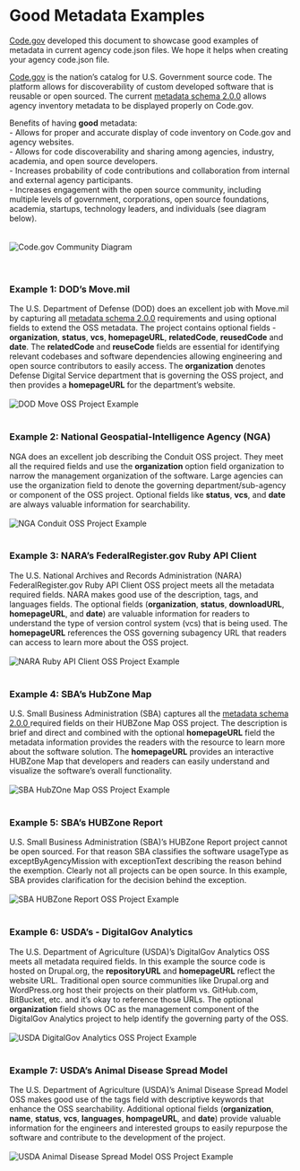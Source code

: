 # Good Metadata Examples    
[Code.gov](https://www.code.gov) developed this document to showcase good examples of metadata in current agency code.json files.  We hope it helps when creating your agency code.json file.  

[Code.gov](https://www.code.gov) is the nation’s catalog for U.S. Government source code.  The platform allows for discoverability of custom developed software that is reusable or open sourced.  The current [metadata schema 2.0.0](https://www.code.gov/#/policy-guide/docs/compliance/inventory-code) allows agency inventory metadata to be displayed properly on Code.gov.

Benefits of having **good** metadata:   
	- Allows for proper and accurate display of code inventory on Code.gov and agency websites.  
	- Allows for code discoverability and sharing among agencies, industry, academia, and open source developers.  
	- Increases probability of code contributions and collaboration from internal and external agency participants.  
	- Increases engagement with the open source community, including multiple levels of government, corporations, open source foundations, academia, startups, technology leaders, and individuals (see diagram below).  
<br/>  
![Code.gov Community Diagram](images/community.png)
<br/><br/><br/>    
### Example 1: DOD’s Move.mil         
The U.S. Department of Defense (DOD) does an excellent job with Move.mil by capturing all [metadata schema 2.0.0](https://www.code.gov/#/policy-guide/docs/compliance/inventory-code) requirements and using optional fields to extend the OSS metadata. The project contains optional fields - **organization**, **status**, **vcs**, **homepageURL**, **relatedCode**, **reusedCode** and **date**.  The **relatedCode** and **reuseCode** fields are essential for identifying relevant codebases and software dependencies allowing engineering and open source contributors to easily access. The **organization** denotes Defense Digital Service department that is governing the OSS project, and then provides a **homepageURL** for the department’s website.
<br/>   
![DOD Move OSS Project Example](images/dod_move.png)
<br/><br/>
### Example 2: National Geospatial-Intelligence Agency (NGA)   
NGA does an excellent job describing the Conduit OSS project. They meet all the required fields and use the **organization** option field organization to narrow the management organization of the software.  Large agencies can use the organization field to denote the governing department/sub-agency or component of the OSS project. Optional fields like **status**, **vcs**, and **date** are always valuable information for searchability. 
<br/><br/>
![NGA Conduit OSS Project Example](images/nga_conduit.png)
<br/><br/>  
### Example 3: NARA’s FederalRegister.gov Ruby API Client   
The U.S. National Archives and Records Administration (NARA) FederalRegister.gov Ruby API Client OSS project meets all the metadata required fields. NARA makes good use of the description, tags, and languages fields.  The optional fields (**organization**, **status**, **downloadURL**, **homepageURL**, and **date**) are valuable information for readers to understand the type of version control system (vcs) that is being used.  The **homepageURL** references the OSS governing subagency URL that readers can access to learn more about the OSS project. 
<br/>  
![NARA Ruby API Client OSS Project Example](images/nara_rubyapi.png)
<br/><br/>
### Example 4: SBA’s HubZone Map  
U.S. Small Business Administration (SBA) captures all the [metadata schema 2.0.0 ](https://www.code.gov/#/policy-guide/docs/compliance/inventory-code)required fields on their HUBZone Map OSS project. The description is brief and direct and combined with the optional **homepageURL** field the metadata information provides the readers with the resource to learn more about the software solution. The **homepageURL** provides an interactive HUBZone Map that developers and readers can easily understand and visualize the software’s overall functionality.   
<br/> 
![SBA HubZOne Map OSS Project Example](images/sba_hubzone_map.png)
<br/><br/> 
### Example 5: SBA’s HUBZone Report     
U.S. Small Business Administration (SBA)’s HUBZone Report project cannot be open sourced. For that reason SBA classifies the software usageType as exceptByAgencyMission with exceptionText describing the reason behind the exemption.  Clearly not all projects can be open source.  In this example, SBA provides clarification for the decision behind the exception.
<br/>  
![SBA HUBZone Report OSS Project Example](images/sba_hubzone_report.png)
<br/><br/>
### Example 6: USDA’s - DigitalGov Analytics
The U.S. Department of Agriculture (USDA)’s DigitalGov Analytics OSS meets all metadata required fields.  In this example the source code is hosted on Drupal.org, the **repositoryURL** and **homepageURL** reflect the website URL. Traditional open source communities like Drupal.org and WordPress.org host their projects on their platform vs. GitHub.com, BitBucket, etc. and it’s okay to reference those URLs. The optional **organization** field shows OC as the management component of the DigitalGov Analytics project to help identify the governing party of the OSS. 
<br/>  
![USDA DigitalGov Analytics OSS Project Example](images/usda_digitalgov.png)
<br/><br/> 
### Example 7: USDA’s Animal Disease Spread Model       
The U.S. Department of Agriculture (USDA)’s Animal Disease Spread Model OSS makes good use of the tags field with descriptive keywords that enhance the OSS searchability.  Additional optional fields (**organization**, **name**, **status**, **vcs**, **languages**, **hompageURL**, and **date**) provide valuable information for the engineers and interested groups to easily repurpose the software and contribute to the development of the project. 
<br/>   
![USDA Animal Disease Spread Model OSS Project Example](images/usda_aphis.png)